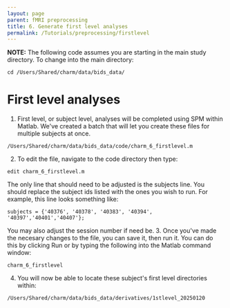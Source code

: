 ```yaml
---
layout: page
parent: fMRI preprocessing
title: 6. Generate first level analyses
permalink: /Tutorials/preprocessing/firstlevel
---
```


**NOTE:** The following code assumes you are starting in the main study directory. To change into the main directory:
```
cd /Users/Shared/charm/data/bids_data/
```

# First level analyses
1. First level, or subject level, analyses will be completed using SPM within Matlab.  We've created a batch that will let you create these files for multiple subjects at once.  
```
/Users/Shared/charm/data/bids_data/code/charm_6_firstlevel.m
```
2. To edit the file, navigate to the code directory then type:
```
edit charm_6_firstlevel.m
```
The only line that should need to be adjusted is the subjects line.  You should replace the subject ids listed with the ones you wish to run.  For example, this line looks something like:
```
subjects = {'40376', '40378', '40383', '40394', '40397','40401','40407'};
```
You may also adjust the session number if need be. 
3. Once you've made the necesary changes to the file, you can save it, then run it.  You can do this by clicking Run or by typing the following into the Matlab command window:
```
charm_6_firstlevel
```
4.  You will now be able to locate these subject's first level directories within:
```
/Users/Shared/charm/data/bids_data/derivatives/1stlevel_20250120
```
